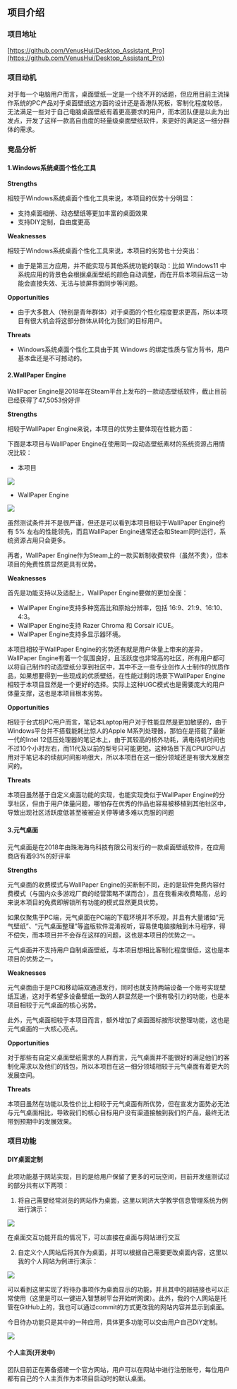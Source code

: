 ## 项目介绍

### 项目地址

[https://github.com/VenusHui/Desktop_Assistant_Pro](https://github.com/VenusHui/Desktop_Assistant_Pro)

### 项目动机

对于每一个电脑用户而言，桌面壁纸一定是一个绕不开的话题，但应用目前主流操作系统的PC产品对于桌面壁纸这方面的设计还是香港队死板，客制化程度较低，无法满足一些对于自己电脑桌面壁纸有着更高要求的用户，而本团队便是以此为出发点，开发了这样一款高自由度的轻量级桌面壁纸软件，来更好的满足这一细分群体的需求。

### 竞品分析

#### 1.Windows系统桌面个性化工具

**Strengths**

相较于Windows系统桌面个性化工具来说，本项目的优势十分明显：
  - 支持桌面相册、动态壁纸等更加丰富的桌面效果
  - 支持DIY定制，自由度更高

**Weaknesses**

相较于Windows系统桌面个性化工具来说，本项目的劣势也十分突出：
  - 由于是第三方应用，并不能实现与其他系统功能的联动：比如 Windows11 中系统应用的背景色会根据桌面壁纸的颜色自动调整，而在开启本项目后这一功能会直接失效、无法与锁屏界面同步等问题。

**Opportunities**
  - 由于大多数人（特别是青年群体）对于桌面的个性化程度要求更高，所以本项目有很大机会将这部分群体从转化为我们的目标用户。

**Threats**
  - Windows系统桌面个性化工具由于其 Windows 的绑定性质与官方背书，用户基本盘还是不可撼动的。

#### 2.WallPaper Engine

WallPaper Engine是2018年在Steam平台上发布的一款动态壁纸软件，截止目前已经获得了47,5053份好评

**Strengths**

相较于WallPaper Engine来说，本项目的优势主要体现在性能方面：

下面是本项目与WallPaper Engine在使用同一段动态壁纸素材的系统资源占用情况比较：

  - 本项目

![](./Resources/DS2-GPU.png)

  - WallPaper Engine

![](./Resources/WPE-GPU.png)

  虽然测试条件并不是很严谨，但还是可以看到本项目相较于WallPaper Engine约有 5% 左右的性能领先，而且WallPaper Engine通常还会和Steam同时运行，系统资源占用只会更多。

再者，WallPaper Engine作为Steam上的一款买断制收费软件（虽然不贵），但本项目的免费性质显然更具有优势。

**Weaknesses**

首先是功能支持以及适配上，WallPaper Engine要做的更加全面：
  - WallPaper Engine支持多种宽高比和原始分辨率，包括 16:9、21:9、16:10、4:3。
  - WallPaper Engine支持 Razer Chroma 和 Corsair iCUE。
  - WallPaper Engine支持多显示器环境。

本项目相较于WallPaper Engine的劣势还有就是用户体量上带来的差异，WallPaper Engine有着一个氛围良好，且活跃度也非常高的社区，所有用户都可以将自己制作的动态壁纸分享到社区中，其中不乏一些专业创作人士制作的优质作品，如果想要得到一些现成的优质壁纸，在性能过剩的场景下WallPaper Engine相较于本项目显然是一个更好的选择。实际上这种UGC模式也是需要庞大的用户体量支撑，这也是本项目根本劣势。

**Opportunities**

相较于台式机PC用户而言，笔记本Laptop用户对于性能显然是更加敏感的，由于Windows平台并不搭载能耗比惊人的Apple M系列处理器，那怕在是搭载了最新一代的Intel 12低压处理器的笔记本上，由于其较高的核外功耗，满电待机时间也不过10个小时左右，而11代及以前的型号只可能更短。这种场景下高CPU/GPU占用对于笔记本的续航时间影响很大，所以本项目在这一细分领域还是有很大发展空间的。

**Threats**

本项目虽然基于自定义桌面功能的实现，也能实现类似于WallPaper Engine的分享社区，但由于用户体量问题，哪怕存在优秀的作品也容易被移植到其他社区中，导致出现社区活跃度低甚至被被迫关停等诸多难以克服的问题

#### 3.元气桌面

元气桌面是在2018年由珠海海鸟科技有限公司发行的一款桌面壁纸软件，在应用商店有着93%的好评率

**Strengths**

元气桌面的收费模式与WallPaper Engine的买断制不同，走的是软件免费内容付费模式（与国内众多游戏厂商的经营策略不谋而合），且在我看来收费略高，总的来说本项目的免费即解锁所有功能的模式显然更具优势。

如果仅聚焦于PC端，元气桌面在PC端的下载环境并不乐观，并且有大量诸如“元气壁纸”、“元气桌面整理”等盗版软件混淆视听，容易使电脑接触到木马程序，得不偿失，而本项目并不会存在这样的问题，这也是本项目的优势之一。

元气桌面并不支持用户自制桌面壁纸，与本项目想相比客制化程度很低，这也是本项目的优势之一。

**Weaknesses**

元气桌面由于是PC和移动端双通道发行，同时也就支持两端设备一个账号实现壁纸互通，这对于希望多设备壁纸一致的人群显然是一个很有吸引力的功能，也是本项目相较于元气桌面的核心劣势。

此外，元气桌面相较于本项目而言，额外增加了桌面图标按形状整理功能，这也是元气桌面的一大核心亮点。

**Opportunities**

对于那些有自定义桌面壁纸需求的人群而言，元气桌面并不能很好的满足他们的客制化需求以及他们的钱包，所以本项目在这一细分领域相较于元气桌面有着更大的发展空间。

**Threats**

本项目虽然在功能以及性价比上相较于元气桌面有所优势，但在宣发方面势必无法与元气桌面相比，导致我们的核心目标用户没有渠道接触到我们的产品，最终无法带到预期中的发展效果。

### 项目功能

#### DIY桌面定制

此项功能基于网站实现，目的是给用户保留了更多的可玩空间，目前开发组测试过的部分共有以下两项：

1. 将自己需要经常浏览的网站作为桌面，这里以同济大学教学信息管理系统为例进行演示：

![](./Resources/Bilibili.png)

在桌面交互功能开启的情况下，可以直接在桌面与网站进行交互

2. 自定义个人网站后将其作为桌面，并可以根据自己需要更改桌面内容，这里以我的个人网站为例进行演示：

![](./Resources/todo-list.png)

可以看到这里实现了将待办事项作为桌面显示的功能，并且其中的超链接也可以正常使用（这里是可以一键进入智慧树平台开始听网课）。此外，我的个人网站是托管在GitHub上的，我也可以通过commit的方式更改我的网站内容并显示到桌面。

今日待办功能只是其中的一种应用，具体更多功能可以交由用户自己DIY定制。

![](./Resources/love.png)

#### 个人主页(开发中)

团队目前正在筹备搭建一个官方网站，用户可以在网站中进行注册账号，每位用户都有自己的个人主页作为本项目启动时的默认桌面。
